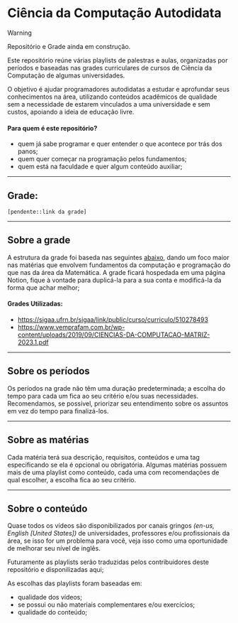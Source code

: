# Ciência da Computação Autodidata

> [!WARNING]
> Repositório e Grade ainda em construção.
  
  Este repositório reúne várias playlists de palestras e aulas, organizadas por períodos e baseadas nas grades curriculares de cursos de Ciência da Computação de algumas universidades.
  
  O objetivo é ajudar programadores autodidatas a estudar e aprofundar seus conhecimentos na área, utilizando conteúdos acadêmicos de qualidade sem a necessidade de estarem vinculados a uma universidade e sem custos, apoiando a ideia de educação livre.

  #### Para quem é este repositório?
  - quem já sabe programar e quer entender o que acontece por trás dos panos;
  - quem quer começar na programação pelos fundamentos;
  - quem está na faculdade e quer algum conteúdo auxiliar;
___

## Grade:
    [pendente::link da grade]

___
   
## Sobre a grade
  A estrutura da grade foi baseda nas seguintes [abaixo], dando um foco maior nas matérias que envolvem fundamentos da computação e programação do que nas da área da Matemática. A grade ficará hospedada em uma página Notion, fique à vontade para duplicá-la para a sua conta e modificá-la da forma que achar melhor;
  #### Grades Utilizadas:
  - https://sigaa.ufrn.br/sigaa/link/public/curso/curriculo/510278493
  - https://www.vemprafam.com.br/wp-content/uploads/2019/09/CIENCIAS-DA-COMPUTACAO-MATRIZ-2023.1.pdf

___

## Sobre os períodos
  Os períodos na grade não têm uma duração predeterminada; a escolha do tempo para cada um fica ao seu critério e/ou suas necessidades. Recomendamos, se possível, priorizar seu entendimento sobre os assuntos em vez do tempo para finalizá-los.
___
    
## Sobre as matérias
  Cada matéria terá sua descrição, requisitos, conteúdos e uma tag especificando se ela é opcional ou obrigatória. Algumas matérias possuem mais de uma playlist como conteúdo, cada uma com recomendações de qual escolher, a escolha fica ao seu critério.
___

## Sobre o conteúdo
  Quase todos os vídeos são disponibilizados por canais gringos *(en-us, English [United States])* de universidades, professores e/ou profissionais da área, se isso for um problema para você, veja isso como uma oportunidade de melhorar seu nível de inglês. 
  
  Futuramente as playlists serão traduzidas pelos contribuidores deste repositório e disponilizadas aqui;

  As escolhas das playlists foram baseadas em:
  - qualidade dos vídeos;
  - se possui ou não materiais complementares e/ou exercícios;
  - qualidade do conteúdo;

[abaixo]: https://github.com/Bonekazz/Ciencia-da-Computacao-autodidata/blob/main/README.md#grades-utilizadas
